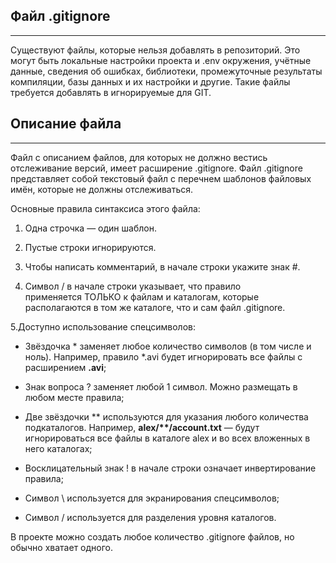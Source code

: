 ## Файл .gitignore
---

Cуществуют файлы, которые нельзя добавлять в репозиторий. Это могут быть локальные настройки проекта и .env окружения, учётные данные, сведения об ошибках, библиотеки, промежуточные результаты компиляции, базы данных и их настройки и другие. Такие файлы требуется добавлять в игнорируемые для GIT.

## Описание файла
---

Файл с описанием файлов, для которых не должно вестись отслеживание версий, имеет расширение .gitignore. Файл .gitignore представляет собой текстовый файл с перечнем шаблонов файловых имён, которые не должны отслеживаться.

Основные правила синтаксиса этого файла:

1. Одна строчка — один шаблон.

2. Пустые строки игнорируются.

3. Чтобы написать комментарий, в начале строки укажите знак #.

4. Символ / в начале строки указывает, что правило применяется ТОЛЬКО к файлам и каталогам, которые располагаются в том же каталоге, что и сам файл .gitignore. 

5.Доступно использование спецсимволов:

 * Звёздочка * заменяет любое количество символов (в том числе и ноль). Например, правило *.avi будет игнорировать все файлы с расширением **.avi**;

 * Знак вопроса ? заменяет любой 1 символ. Можно размещать в любом месте правила;

* Две звёздочки ** используются для указания любого количества подкаталогов. Например, **alex/\**/account.txt** — будут игнорироваться все файлы в каталоге alex и во всех вложенных в него каталогах;

* Восклицательный знак ! в начале строки означает инвертирование правила;

* Символ \ используется для экранирования спецсимволов;

* Символ / используется для разделения уровня каталогов.
   
В проекте можно создать любое количество .gitignore файлов, но обычно хватает одного.